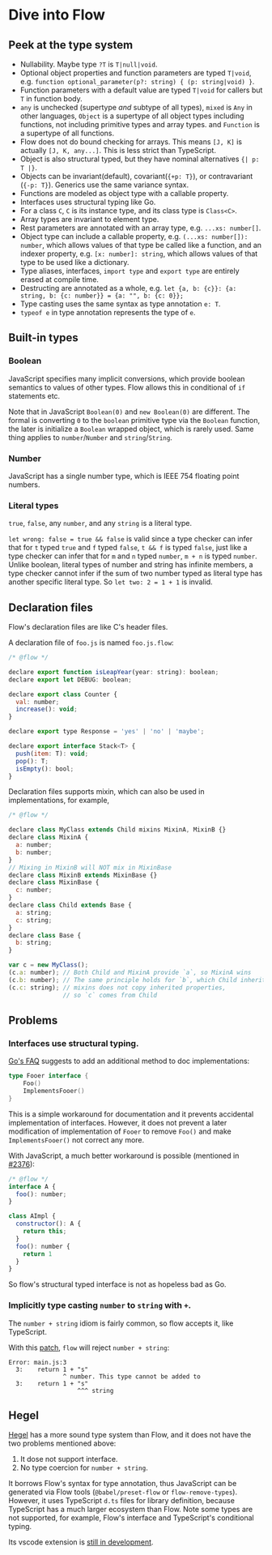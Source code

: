Dive into Flow
==============

Peek at the type system
-----------------------

- Nullability. Maybe type `?T` is `T|null|void`.
- Optional object properties and function parameters are typed `T|void`,
  e.g. `function optional_parameter(p?: string) { (p: string|void) }`.
- Function parameters with a default value are typed `T|void` for callers but `T` in function body.
- `any` is unchecked (supertype *and* subtype of all types),
  `mixed` is `Any` in other languages,
  `Object` is a supertype of all object types including functions,
  not including primitive types and array types.
  and `Function` is a supertype of all functions.
- Flow does not do bound checking for arrays.
  This means `[J, K]` is actually `[J, K, any...]`.
  This is less strict than TypeScript.
- Object is also structural typed, but they have nominal alternatives `{| p: T |}`.
- Objects can be invariant(default), covariant(`{+p: T}`), or contravariant (`{-p: T}`).
  Generics use the same variance syntax.
- Functions are modeled as object type with a callable property.
- Interfaces uses structural typing like Go.
- For a class `C`, `C` is its instance type, and its class type is `Class<C>`.
- Array types are invariant to element type.
- Rest parameters are annotated with an array type, e.g. `...xs: number[]`.
- Object type can include a callable property, e.g. `(...xs: number[]): number`,
  which allows values of that type be called like a function,
  and an indexer property, e.g. `[x: number]: string`,
  which allows values of that type to be used like a dictionary.
- Type aliases, interfaces, `import type` and `export type` are entirely erased at compile time.
- Destructing are annotated as a whole,
  e.g. `let {a, b: {c}}: {a: string, b: {c: number}} = {a: "", b: {c: 0}};`
- Type casting uses the same syntax as type annotation `e: T`.
- `typeof e` in type annotation represents the type of `e`.

Built-in types
--------------

### Boolean

JavaScript specifies many implicit conversions,
which provide boolean semantics to values of other types.
Flow allows this in conditional of `if` statements etc.

Note that in JavaScript `Boolean(0)` and `new Boolean(0)` are different.
The formal is converting `0` to the `boolean` primitive type via the `Boolean` function,
the later is initialize a `Boolean` wrapped object, which is rarely used.
Same thing applies to `number`/`Number` and `string`/`String`.

### Number

JavaScript has a single number type, which is IEEE 754 floating point numbers.

### Literal types

`true`, `false`, any `number`, and any `string` is a literal type.

`let wrong: false = true && false` is valid
since a type checker can infer that for `t` typed `true` and `f` typed `false`, `t && f` is typed `false`,
just like a type checker can infer that for `m` and `n` typed `number`, `m + n` is typed `number`.
Unlike boolean, literal types of number and string has infinite members,
a type checker cannot infer if the sum of two number typed as literal type has another specific literal type.
So `let two: 2 = 1 + 1` is invalid.


Declaration files
-----------------

Flow's declaration files are like C's header files.

A declaration file of `foo.js` is named `foo.js.flow`:

```js
/* @flow */

declare export function isLeapYear(year: string): boolean;
declare export let DEBUG: boolean;

declare export class Counter {
  val: number;
  increase(): void;
}

declare export type Response = 'yes' | 'no' | 'maybe';

declare export interface Stack<T> {
  push(item: T): void;
  pop(): T;
  isEmpty(): bool;
}
```

Declaration files supports mixin,
which can also be used in implementations, for example,

```js
/* @flow */

declare class MyClass extends Child mixins MixinA, MixinB {}
declare class MixinA {
  a: number;
  b: number;
}
// Mixing in MixinB will NOT mix in MixinBase
declare class MixinB extends MixinBase {}
declare class MixinBase {
  c: number;
}
declare class Child extends Base {
  a: string;
  c: string;
}
declare class Base {
  b: string;
}

var c = new MyClass();
(c.a: number); // Both Child and MixinA provide `a`, so MixinA wins
(c.b: number); // The same principle holds for `b`, which Child inherits
(c.c: string); // mixins does not copy inherited properties,
               // so `c` comes from Child
```

Problems
--------

### Interfaces use structural typing.

[Go's FAQ][go-faq] suggests to add an additional method to doc implementations:

```go
type Fooer interface {
    Foo()
    ImplementsFooer()
}
```

This is a simple workaround for documentation
and it prevents accidental implementation of interfaces.
However, it does not prevent a later modification of implementation of `Fooer`
to remove `Foo()` and make `ImplementsFooer()` not correct any more.

With JavaScript, a much better workaround is possible (mentioned in [#2376][]):

```js
/* @flow */
interface A {
  foo(): number;
}

class AImpl {
  constructor(): A {
    return this;
  }
  foo(): number {
    return 1
  }
}
```

So flow's structural typed interface is not as hopeless bad as Go.

[#2376]: https://github.com/facebook/flow/issues/2376

[go-faq]: https://golang.org/doc/faq#guarantee_satisfies_interface

### Implicitly type casting `number` to `string` with `+`.

The `number + string` idiom is fairly common, so flow accepts it, like TypeScript.

With this [patch][4610], `flow` will reject `number + string`:

```
Error: main.js:3
  3:    return 1 + "s"
               ^ number. This type cannot be added to
  3:    return 1 + "s"
                   ^^^ string
```

[4610]: https://github.com/facebook/flow/pull/4610

Hegel
-----

[Hegel] has a more sound type system than Flow,
and it does not have the two problems mentioned above:

1. It dose not support interface.
2. No type coercion for `number + string`.

[Hegel]: https://hegel.js.org/

It borrows Flow's syntax for type annotation, thus JavaScript can be generated via Flow tools (`@babel/preset-flow` or `flow-remove-types`).
However, it uses TypeScript `d.ts` files for library definition, because TypeScript has a much larger ecosystem than Flow.
Note some types are not supported, for example, Flow's interface and TypeScript's conditional typing.

Its vscode extension is [still in development][hegel].

[hegel]: https://github.com/JSMonk/hegel/issues/81